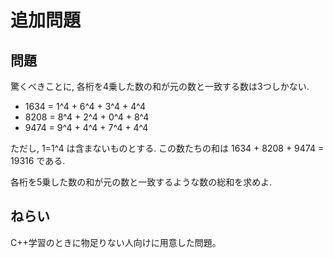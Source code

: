# 追加問題

## 問題
驚くべきことに, 各桁を4乗した数の和が元の数と一致する数は3つしかない.<br>

-    1634 = 1^4 + 6^4 + 3^4 + 4^4
-    8208 = 8^4 + 2^4 + 0^4 + 8^4
-    9474 = 9^4 + 4^4 + 7^4 + 4^4

ただし, 1=1^4 は含まないものとする. この数たちの和は 1634 + 8208 + 9474 = 19316 である.<br>

各桁を5乗した数の和が元の数と一致するような数の総和を求めよ.<br>

## ねらい
C++学習のときに物足りない人向けに用意した問題。<br>
